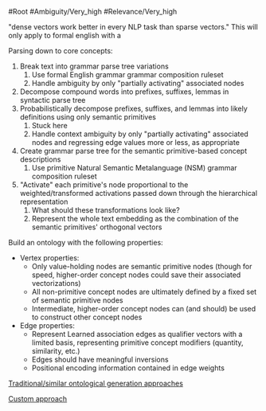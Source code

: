 #Root
#Ambiguity/Very_high 
#Relevance/Very_high

"dense vectors work better in every NLP task than sparse vectors."
This will only apply to formal english with a 

Parsing down to core concepts:
1. Break text into grammar parse tree variations
	1. Use formal English grammar grammar composition ruleset
	2. Handle ambiguity by only "partially activating" associated nodes
2. Decompose compound words into prefixes, suffixes, lemmas in syntactic parse tree
3. Probabilistically decompose prefixes, suffixes, and lemmas into likely definitions using only semantic primitives
	1. Stuck here
	2. Handle context ambiguity by only "partially activating" associated nodes and regressing edge values more or less, as appropriate
4. Create grammar parse tree for the semantic primitive-based concept descriptions
	1. Use primitive Natural Semantic Metalanguage (NSM) grammar composition ruleset
6. "Activate" each primitive's node proportional to the weighted/transformed activations passed down through the hierarchical representation
	1. What should these transformations look like?
	2. Represent the whole text embedding as the combination of the semantic primitives' orthogonal vectors	   



Build an ontology with the following properties:
- Vertex properties:
	- Only value-holding nodes are semantic primitive nodes (though for speed, higher-order concept nodes could save their associated vectorizations)
	- All non-primitive concept nodes are ultimately defined by a fixed set of semantic primitive nodes
	- Intermediate, higher-order concept nodes can (and should) be used to construct other concept nodes
- Edge properties:
	- Represent Learned association edges as qualifier vectors with a limited basis, representing primitive concept modifiers (quantity, similarity, etc.)
	- Edges should have meaningful inversions
	- Positional encoding information contained in edge weights

[Traditional/similar ontological generation approaches](Existing-Ontology-Generation-Approaches.md)

[Custom approach](Create-Bijective-Mapping-to-Primitive-English-Grammar.md)
